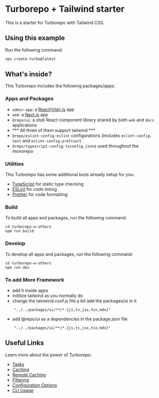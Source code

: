 # Turborepo + Tailwind starter

This is a starter for Turborepo with Tailwind CSS.

## Using this example

Run the following command:

```sh
npx create-turbo@latest
```

## What's inside?

This Turborepo includes the following packages/apps:

### Apps and Packages

- `admin-app`: a [React(Vite).js](https://vite.dev/guide/) app
- `web`: a [Next.js](https://nextjs.org/) app
- `@repo/ui`: a stub React component library shared by both `web` and `docs` applications
- *** All three of them support tailwind ***
- `@repo/eslint-config`: `eslint` configurations (includes `eslint-config-next` and `eslint-config-prettier`)
- `@repo/typescript-config`: `tsconfig.json`s used throughout the monorepo


### Utilities

This Turborepo has some additional tools already setup for you:

- [TypeScript](https://www.typescriptlang.org/) for static type checking
- [ESLint](https://eslint.org/) for code linting
- [Prettier](https://prettier.io) for code formatting

### Build

To build all apps and packages, run the following command:

```
cd turborepo-w-others
npm run build
```

### Develop

To develop all apps and packages, run the following command:

```
cd turborepo-w-others
npm run dev
```

### To add More Framework 

- add it inside apps
- initilize tailwind as you normally do 
- change the tainwind.conf.js file a bit add the packages/ui in it 
```
    "../../packages/ui/**/*.{js,ts,jsx,tsx,mdx}"
```
- add @repo/ui as a dependencies in the package.json file
```
    "../../packages/ui/**/*.{js,ts,jsx,tsx,mdx}"
```

## Useful Links

Learn more about the power of Turborepo:

- [Tasks](https://turbo.build/repo/docs/core-concepts/monorepos/running-tasks)
- [Caching](https://turbo.build/repo/docs/core-concepts/caching)
- [Remote Caching](https://turbo.build/repo/docs/core-concepts/remote-caching)
- [Filtering](https://turbo.build/repo/docs/core-concepts/monorepos/filtering)
- [Configuration Options](https://turbo.build/repo/docs/reference/configuration)
- [CLI Usage](https://turbo.build/repo/docs/reference/command-line-reference)

